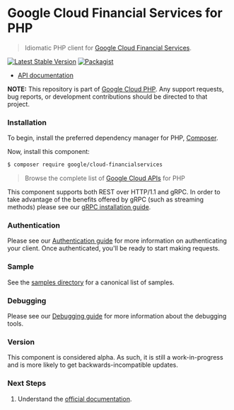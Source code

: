 # Google Cloud Financial Services for PHP

> Idiomatic PHP client for [Google Cloud Financial Services](https://cloud.google.com/financial-services/anti-money-laundering).

[![Latest Stable Version](https://poser.pugx.org/google/cloud-financialservices/v/stable)](https://packagist.org/packages/google/cloud-financialservices) [![Packagist](https://img.shields.io/packagist/dm/google/cloud-financialservices.svg)](https://packagist.org/packages/google/cloud-financialservices)

* [API documentation](https://cloud.google.com/php/docs/reference/cloud-financialservices/latest)

**NOTE:** This repository is part of [Google Cloud PHP](https://github.com/googleapis/google-cloud-php). Any
support requests, bug reports, or development contributions should be directed to
that project.

### Installation

To begin, install the preferred dependency manager for PHP, [Composer](https://getcomposer.org/).

Now, install this component:

```sh
$ composer require google/cloud-financialservices
```

> Browse the complete list of [Google Cloud APIs](https://cloud.google.com/php/docs/reference)
> for PHP

This component supports both REST over HTTP/1.1 and gRPC. In order to take advantage of the benefits
offered by gRPC (such as streaming methods) please see our
[gRPC installation guide](https://cloud.google.com/php/grpc).

### Authentication

Please see our [Authentication guide](https://github.com/googleapis/google-cloud-php/blob/main/AUTHENTICATION.md) for more information
on authenticating your client. Once authenticated, you'll be ready to start making requests.

### Sample

See the [samples directory](https://github.com/googleapis/google-cloud-php-financialservices/tree/main/samples) for a canonical list of samples.

### Debugging

Please see our [Debugging guide](https://github.com/googleapis/google-cloud-php/blob/main/DEBUG.md)
for more information about the debugging tools.

### Version

This component is considered alpha. As such, it is still a work-in-progress and is more likely to get backwards-incompatible updates.

### Next Steps

1. Understand the [official documentation](https://cloud.google.com/financial-services/anti-money-laundering/docs/concepts/overview).
